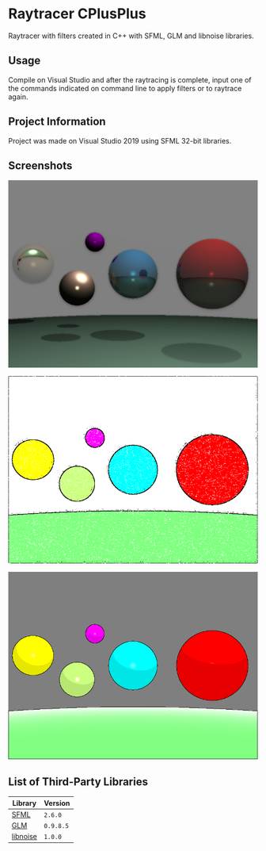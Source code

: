 # Raytracer CPlusPlus
Raytracer with filters created in C++ with SFML, GLM and libnoise libraries.

## Usage

Compile on Visual Studio and after the raytracing is complete, input one of the commands indicated on command line to apply filters or to raytrace again.  

## Project Information

Project was made on Visual Studio 2019 using SFML 32-bit libraries. 

## Screenshots

<p align="center">
  <img src="https://github.com/GarlandChaos/Raytracer-CPlusPlus/blob/main/raytracer/Images/Raytracing_saved0.png"/>
</p>

<p align="center">
  <img src="https://github.com/GarlandChaos/Raytracer-CPlusPlus/blob/main/raytracer/Images/Raytracing_saved4.png"/>
</p>

<p align="center">
  <img src="https://github.com/GarlandChaos/Raytracer-CPlusPlus/blob/main/raytracer/Images/Raytracing_saved5.png"/>
</p>

## List of Third-Party Libraries ##

| Library                                                                                                                                     | Version                                                        |
| ------------------------------------------------------------------------------------------------------------------------------------------- | ----------------------------------------------------------------------- |
| [SFML](https://www.sfml-dev.org/)                                                                                                           | `2.6.0`                                                                 |
| [GLM](https://github.com/g-truc/glm)                                                                                                        | `0.9.8.5`                                                               |
| [libnoise](https://libnoise.sourceforge.net/docs/index.html)                                                                                | `1.0.0`                                                                 |
